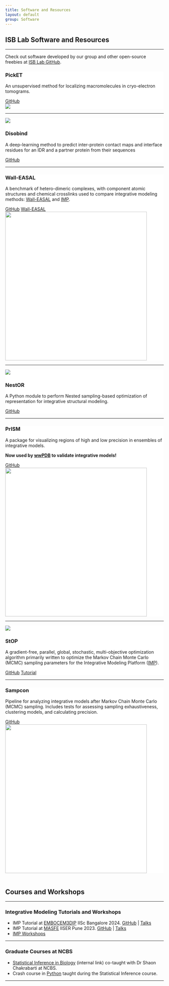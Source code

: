 ```yaml
---
title: Software and Resources
layout: default
group: Software
---
```

<h2>ISB Lab Software and Resources</h2>
<hr>

<div class="container-fluid">

Check out software developed by our group and other open-source freebies at [ISB Lab GitHub](https://github.com/isblab). <br>


<div class="content-container" style="background-color: #ffffff;">
<div class="col-container">
<div class="column-one">
<h3>PickET</h3>
<p>An unsupervised method for localizing macromolecules in cryo-electron tomograms.</p>
<a href="https://github.com/isblab/pickET" class="button">GitHub</a>
</div>
<div class="column-two">
<img src="/static/img/software/picket.png">
</div>
</div>
</div>

<hr width="100%" margin="auto">

<div class="content-container" style="background-color: #ffffff;">
<div class="col-container">
<div class="column-two">
<img src="/static/img/software/disobind.png">
</div>
<div class="column-one">
<h3>Disobind</h3>
<p>A deep-learning method to predict inter-protein contact maps and interface residues for an IDR and a partner protein from their sequences</p>
<a href="https://github.com/isblab/Disobind" class="button">GitHub</a>
</div>
</div>
</div>

<hr width="100%" margin="auto">

<div class="content-container" style="background-color: #ffffff;">
<div class="col-container">
<div class="column-one">
<h3>Wall-EASAL</h3>
<p>A benchmark of hetero-dimeric complexes, with component atomic structures and chemical crosslinks used to compare integrative modeling methods: <a href="https:/bitbucket.org/geoplexity/easal-dev/src/Crosslink">Wall-EASAL</a> and <a href="https://integrativemodeling.org/">IMP</a>.</p>
<a href="https://github.com/isblab/Integrative_docking_benchmark" class="button">GitHub</a>
<a href="https://bitbucket.org/geoplexity/easal-dev/src/Crosslink" class="button">Wall-EASAL</a>
</div>
<div class="column-two">
<img src="/static/img/software/easal.png" width="450" height="471" >
</div>
</div>
</div>

<hr width="100%" margin="auto">

<div class="content-container" style="background-color: #ffffff;">
<div class="col-container">
<div class="column-two">
<img src="/static/img/software/nestor.png">
</div>
<div class="column-one">
<h3>NestOR</h3>
<p>A Python module to perform Nested sampling-based optimization of representation for integrative structural modeling.</p>
<a href="https://github.com/isblab/nestor" class="button">GitHub</a>
</div>
</div>
</div>

<hr width="100%" margin="auto">

<div class="content-container" style="background-color: #ffffff;">
<div class="col-container">
<div class="column-one">
<h3>PrISM</h3>
<p>A package for visualizing regions of high and low precision in ensembles of integrative models.</p>
<p><b>Now used by <a href="https://www.rcsb.org/news/67c4575365ecc77724b625ed">wwPDB</a> to validate integrative models!</b></p>
<a href="https://github.com/isblab/prism" class="button">GitHub</a>
</div>
<div class="column-two">
<img src="/static/img/software/prism.png" width="450" height="471" >
</div>
</div>
</div>

<hr width="100%" margin="auto">

<div class="content-container" style="background-color: #ffffff;">
<div class="col-container">
<div class="column-two">
<img src="/static/img/software/stop.png">
</div>
<div class="column-one">
<h3>StOP</h3>
<p>A gradient-free, parallel, global, stochastic, multi-objective optimization algorithm primarily written to optimize the Markov Chain Monte Carlo (MCMC) sampling parameters for the Integrative Modeling Platform (<a href="https://integrativemodeling.org/">IMP</a>).</p>
<a href="https://github.com/isblab/stop" class="button">GitHub</a>
<a href="https://github.com/isblab/stop/blob/main/docs/tutorial_basic.md" class="button">Tutorial</a>
</div>
</div>
</div>

<hr width="100%" margin="auto">

<div class="content-container" style="background-color: #ffffff;">
<div class="col-container">
<div class="column-one">
<h3>Sampcon</h3>
<p>Pipeline for analyzing integrative models after Markov Chain Monte Carlo (MCMC) sampling. Includes tests for assessing sampling exhaustiveness, clustering models, and calculating precision.</p>
<a href="https://github.com/salilab/imp-sampcon" class="button">GitHub</a>
</div>
<div class="column-two">
<img src="/static/img/software/sampcon.png" width="450" height="471" >
</div>
</div>
</div>

<!-- <hr width="100%" margin="auto"> -->

<!-- <div class="content-container" style="background-color: #ffffff;">
<div class="col-container">
<div class="column-two">
<img src="/static/img/software/ppd.png">
</div>
<div class="column-one">
<h3>Scoring functions for protein-protein docking and other utilities for parsing PDBs</h3>
<p>PISA (atomic), PIE (residue), and C3 (combination) scoring functions for ranking models. Interface RMSD calculation, utilities for modifying PDBs, adding chain names, and running Modeller.</p>
<button onclick="window.location.href='https://github.com/isblab/dockingScripts/tree/main/capriScripts/potentials'" class="button">GitHub</button>
</div>
</div>
</div> -->

</div>

<br>

<h2>Courses and Workshops</h2>
<hr>
<h3>Integrative Modeling Tutorials and Workshops</h3>
<ul>
    <li>
        IMP Tutorial at <a href="https://meetings.embo.org/event/24-cryo-em" class="link">EMBOCEM3DIP</a> IISc Bangalore 2024. 
        <a href="https://github.com/isblab/IMP_Tutorial" class="link">GitHub</a> | 
        <a href="https://drive.google.com/drive/folders/13dUNwgPMZE0mAeyGEdUwgnGz5ybfxs1Z" class="link">Talks</a>
    </li>
    <li>
        IMP Tutorial at <a href="https://sites.google.com/acads.iiserpune.ac.in/masfe/home" class="link">MASFE</a> IISER Pune 2023. 
        <a href="https://github.com/isblab/IMP_Tutorial/tree/masfe2023" class="link">GitHub</a> | 
        <a href="https://drive.google.com/drive/folders/188BHx67a8Wq53nDTanM-vWwX3X9F_OS5" class="link">Talks</a>
    </li>
    <li>
        <a href="https://integrativemodeling.org/talks.html" class="link">IMP Workshops</a>
    </li>
</ul>
<hr>
<h3>Graduate Courses at NCBS</h3>
<ul>
    <li>
        <a href="https://moodle.ncbs.res.in/enrol/index.php?id=165" class="link">Statistical Inference in Biology</a> (internal link) co-taught with Dr Shaon Chakrabarti at NCBS.
    </li>
    <li>
        Crash course in <a href="https://github.com/isblab/pycrash" class="link">Python</a> taught during the Statistical Inference course.
    </li>
</ul>
<hr>

